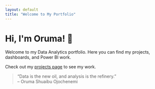 ```yaml
---
layout: default
title: "Welcome to My Portfolio"
---
```


# Hi, I'm Oruma! 👋

Welcome to my Data Analytics portfolio. Here you can find my projects, dashboards, and Power BI work.

Check out my [projects page](projects.md) to see my work.

> “Data is the new oil, and analysis is the refinery.”  
> – Oruma Shuaibu Ojochenemi


